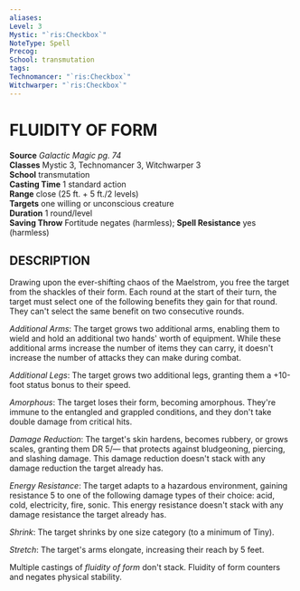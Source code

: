 ```yaml
---
aliases: 
Level: 3
Mystic: "`ris:Checkbox`"
NoteType: Spell
Precog: 
School: transmutation 
tags: 
Technomancer: "`ris:Checkbox`"
Witchwarper: "`ris:Checkbox`"
---
```

# FLUIDITY OF FORM
**Source** _Galactic Magic pg. 74_  
**Classes** Mystic 3, Technomancer 3, Witchwarper 3  
**School** transmutation  
**Casting Time** 1 standard action  
**Range** close (25 ft. + 5 ft./2 levels)  
**Targets** one willing or unconscious creature  
**Duration** 1 round/level  
**Saving Throw** Fortitude negates (harmless); **Spell Resistance** yes (harmless)

## DESCRIPTION

Drawing upon the ever-shifting chaos of the Maelstrom, you free the target from the shackles of their form. Each round at the start of their turn, the target must select one of the following benefits they gain for that round. They can't select the same benefit on two consecutive rounds.  
  
_Additional Arms_: The target grows two additional arms, enabling them to wield and hold an additional two hands' worth of equipment. While these additional arms increase the number of items they can carry, it doesn't increase the number of attacks they can make during combat.  
  
_Additional Legs_: The target grows two additional legs, granting them a +10-foot status bonus to their speed.  
  
_Amorphous_: The target loses their form, becoming amorphous. They're immune to the entangled and grappled conditions, and they don't take double damage from critical hits.  
  
_Damage Reduction_: The target's skin hardens, becomes rubbery, or grows scales, granting them DR 5/— that protects against bludgeoning, piercing, and slashing damage. This damage reduction doesn't stack with any damage reduction the target already has.  
  
_Energy Resistance_: The target adapts to a hazardous environment, gaining resistance 5 to one of the following damage types of their choice: acid, cold, electricity, fire, sonic. This energy resistance doesn't stack with any damage resistance the target already has.  
  
_Shrink_: The target shrinks by one size category (to a minimum of Tiny).  
  
_Stretch_: The target's arms elongate, increasing their reach by 5 feet.  
  
Multiple castings of _fluidity of form_ don't stack. Fluidity of form counters and negates physical stability.